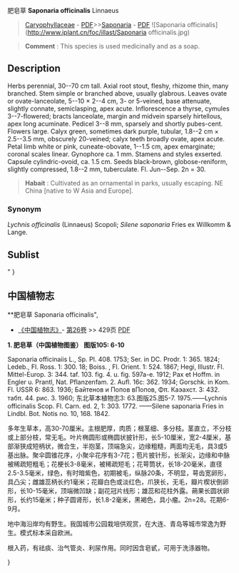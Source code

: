 肥皂草 **Saponaria officinalis** Linnaeus

> [Caryophyllaceae](http://www.iplant.cn/info/Caryophyllaceae?t=foc) - [PDF](http://www.iplant.cn/foc/pdf/Caryophyllaceae.pdf)>>[Saponaria](http://www.iplant.cn/info/Saponaria?t=foc) - [PDF](http://www.iplant.cn/foc/pdf/Saponaria.pdf)
![Saponaria officinalis](http://www.iplant.cn/foc/illast/Saponaria officinalis.jpg)


> **Comment** : 
> This species is used medicinally and as a soap.

## Description

Herbs perennial, 30--70 cm tall. Axial root stout, fleshy, rhizome thin, many branched. Stem simple or branched above, usually glabrous. Leaves ovate or ovate-lanceolate, 5--10 × 2--4 cm, 3- or 5-veined, base attenuate, slightly connate, semiclasping, apex acute. Inflorescence a thyrse, cymules 3--7-flowered; bracts lanceolate, margin and midvein sparsely hirtellous, apex long acuminate. Pedicel 3--8 mm, sparsely and shortly pubes-cent. Flowers large. Calyx green, sometimes dark purple, tubular, 1.8--2 cm × 2.5--3.5 mm, obscurely 20-veined; calyx teeth broadly ovate, apex acute. Petal limb white or pink, cuneate-obovate, 1--1.5 cm, apex emarginate; coronal scales linear. Gynophore ca. 1 mm. Stamens and styles exserted. Capsule cylindric-ovoid, ca. 1.5 cm. Seeds black-brown, globose-reniform, slightly compressed, 1.8--2 mm, tuberculate. Fl. Jun--Sep. 2n = 30.


> **Habait** : 
> Cultivated as an ornamental in parks, usually escaping. NE China [native to W Asia and Europe].

### Synonym
*Lychnis officinalis* (Linnaeus) Scopoli; *Silene saponaria* Fries ex Willkomm & Lange.


## Sublist
"
}
## 中国植物志

**肥皂草 Saponaria officinalis",


* [《中国植物志》](http://www.iplant.cn/frps)- [第26卷](http://www.iplant.cn/frps/vol/26) >> 429页 [PDF](http://www.iplant.cn/frps/pdf/26/429.pdf)

**1. 肥皂草（中国植物图鉴） 图版105: 6-10**

Saponaria officinaiis L., Sp. Pl. 408. 1753; Ser. in DC. Prodr. 1: 365. 1824; Ledeb., Fl. Ross. 1: 300. 18; Boiss. , Fl. Orient. 1: 524. 1867; Hegi, Illustr. Fl. Mittel-Europ. 3: 344. taf. 103. fig. 4. u. fig. 597a-e. 1912; Pax et Hoffm. in Engler u. Prantl, Nat. Pflanzenfam. 2. Aufl. 16c: 362. 1934; Gorschk. in Kom. Fl. USSR 6: 863. 1936; Байтенов и Попов вПопов, Φπ. Каэахст. 3: 432. табπ. 44. рис. 3. 1960; 东北草本植物志3: 63.图版25.图5-7. 1975.——Lychnis officinalis Scop. Fl. Carn. ed. 2, 1: 303. 1772. ——Silene saponaria Fries in Lindbl. Bot. Notis no. 10, 168. 1842.

多年生草本，高30-70厘米。主根肥厚，肉质；根茎细、多分枝。茎直立，不分枝或上部分枝，常无毛。叶片椭圆形或椭圆状披针形，长5-10厘米，宽2-4厘米，基部渐狭成短柄状，微合生，半抱茎，顶端急尖，边缘粗糙，两面均无毛，具3或5基出脉。聚伞圆锥花序，小聚伞花序有3-7花；苞片披针形，长渐尖，边缘和中脉被稀疏短粗毛；花梗长3-8毫米，被稀疏短毛；花萼筒状，长18-20毫米，直径2.5-3.5毫米，绿色，有时暗紫色，初期被毛，纵脉20条，不明显，萼齿宽卵形，具凸尖；雌雄蕊柄长约1毫米；花瓣白色或淡红色，爪狭长，无毛，瓣片楔状倒卵形，长10-15毫米，顶端微凹缺；副花冠片线形；雄蕊和花柱外露。蒴果长圆状卵形，长约15毫米；种子圆肾形，长1.8-2毫米，黑褐色，具小瘤。2n=28。花期6-9月。

地中海沿岸均有野生。我国城市公园栽培供观赏，在大连、青岛等城市常逸为野生。模式标本采自欧洲。

根入药，有祛痰、治气管炎、利尿作用。同时因含皂甙，可用于洗涤器物。

}
